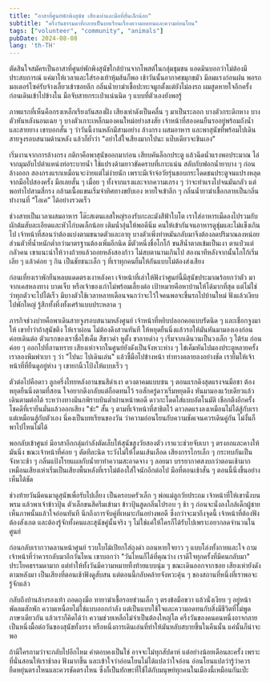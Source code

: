 ```yaml
---
title: "อาสาที่ศูนย์พักพิงสุนัข เสียงเห่าและมือที่สั่นเล็กน้อย"
subtitle: "ครึ่งวันธรรมดาที่กลายเป็นบทเรียนเรื่องความอดทนและความอ่อนโยน"
tags: ["volunteer", "community", "animals"]
pubDate: 2024-08-08
lang: 'th-TH'
---
```


ตัดสินใจสมัครเป็นอาสาที่ศูนย์พักพิงสุนัขใกล้บ้านจากโพสต์ในกลุ่มชุมชน แอดมินบอกว่าไม่ต้องมีประสบการณ์ แค่มาให้เวลาและใส่รองเท้าหุ้มส้นก็พอ เช้าวันนั้นอากาศขมุกขมัว มีลมแรงก่อนฝน พอรถมอเตอร์ไซค์รับจ้างเลี้ยวเข้าซอยลึก กลิ่นน้ำยาฆ่าเชื้อปะทะจมูกตั้งแต่ยังไม่ลงรถ ผมสูดหายใจอีกครั้งก่อนเดินเข้าไปข้างใน มือจับสายกระเป๋าแน่นนิด ๆ แบบที่ตัวเองยังพอรู้

ภาพแรกที่เห็นคือกรงเหล็กเรียงกันสองฝั่ง เสียงเห่าดังเป็นคลื่น ๆ มาเป็นระลอก บางตัวกระดิกหาง บางตัวหันหลังนอนเฉย ๆ บางตัวเกาะเหล็กมองคนใหม่อย่างสงสัย เจ้าหน้าที่สองคนยืนรออยู่พร้อมถังน้ำและสายยาง เขาบอกสั้น ๆ ว่าวันนี้งานหลักมีสามอย่าง ล้างกรง ผสมอาหาร และพาสุนัขที่พร้อมไปเดินสายจูงรอบสนามด้านหลัง แล้วก็ย้ำว่า "อย่าใส่ใจเสียงมากไปนะ แป๊บเดียวจะชินเอง"

เริ่มงานจากการล้างกรง กติกาคือพาสุนัขออกมาก่อน เสียบคันล็อกประตู แล้วฉีดน้ำแรงพอประมาณ ไล่จากมุมอับไปตำแหน่งท่อระบายน้ำ ใช้แปรงด้ามยาวขัดคราบที่เกาะแน่น สลับกับฟอกน้ำยาบาง ๆ ก่อนล้างออก สองกรงแรกเหมือนจะง่ายแต่ไม่ง่ายนัก เพราะมีเจ้าจ๋อวัยรุ่นชอบกระโดดชนประตูจนแปรงหลุดจากมือไปสองครั้ง มือเลยสั่น ๆ เมื่อย ๆ ทั้งจากแรงและจากความเกรง ๆ ว่าจะทำแรงไปจนมันกลัว แต่พอทำไปสามสี่กรง กล้ามเนื้อแขนเริ่มจำทิศทางขยับเอง หายใจเข้าลึก ๆ กลิ่นน้ำยาฆ่าเชื้อกลายเป็นกลิ่นทำงานที่ “โอเค” ได้อย่างรวดเร็ว

ช่วงสายเป็นเวลาผสมอาหาร โต๊ะสเตนเลสใหญ่รองรับกะละมังสีฟ้าใบโต เราใส่อาหารเม็ดลงไปรวมกับผักต้มสับละเอียดและหัวไก่บดเล็กน้อย เติมน้ำอุ่นให้พอดีนิ่ม คนให้เข้ากันจนอาหารดูชุ่มและไม่แข็งเกินไป เจ้าหน้าที่สอนว่าต้องแบ่งตามขนาดตัวและอายุ บางตัวเพิ่งทำหมันกลับมาจึงต้องลดปริมาณลงหน่อย ส่วนตัวที่น้ำหนักต่ำกว่ามาตรฐานต้องเพิ่มอีกนิด มีตัวหนึ่งชื่อโกโก้ ขนสีน้ำตาลเข้มเป็นเงา ตาแป๋วแต่กลัวคน เขาแนะนำให้วางถ้วยแล้วถอยหลังสองก้าว ไม่สบตานานเกินไป สองนาทีหลังจากนั้นโกโก้เริ่มเลีย ๆ แล้วค่อย ๆ กิน เป็นชัยชนะเล็ก ๆ ที่เราทุกคนยิ้มให้กันแบบไม่ต้องส่งเสียง

ก่อนเที่ยงเราพักยืนหลบแดดตรงเงาหลังคา เจ้าหน้าที่เล่าให้ฟังว่าศูนย์นี้มีสุนัขประมาณร้อยกว่าตัว มาจากเคสหลงทาง บาดเจ็บ หรือเจ้าของเก่าไม่พร้อมเลี้ยงต่อ เป้าหมายคือหาบ้านให้ได้มากที่สุด แต่ไม่ใช่ว่าทุกตัวจะไปได้เร็ว มีบางตัวใช้เวลาหลายเดือนจนกว่าจะไว้ใจคนพอจะขึ้นรถไปบ้านใหม่ ฟังแล้วเงียบไปพักใหญ่ รู้สึกทั้งทึ่งทั้งเศร้าแบบประหลาด ๆ

ภารกิจช่วงบ่ายคือพาเดินสายจูงรอบสนามหลังศูนย์ เจ้าหน้าที่หยิบปลอกคอแบบรัดนิด ๆ และเชือกจูงมาให้ เขาย้ำว่าถ้าสุนัขตึง ให้เราผ่อน ไม่ต้องดึงสวนทันที ให้หยุดยืนนิ่งแล้วรอให้มันหันมามองเองก่อนค่อยเดินต่อ ตัวแรกของเราชื่อไข่เค็ม สีขาวดำ หูตั้ง ขาลายด่าง ๆ เริ่มจากเดินวนเป็นวงเล็ก ๆ ใต้ร่ม ก่อนค่อย ๆ ออกไปที่ลานทราย เสียงเห่าจากในศูนย์ยังดังเป็นจังหวะห่าง ๆ ไข่เค็มหันไปมองประตูหลายครั้ง เราลองพึมพำเบา ๆ ว่า "ไปนะ ไปเดินเล่น" แล้วชี้มือไปข้างหน้า ท่าทางคลายลงอย่างชัด เรายิ้มให้เจ้าหน้าที่ที่ยืนดูอยู่ห่าง ๆ เขายกนิ้วโป้งให้แบบเร็ว ๆ

ตัวต่อไปคือดาว ลูกครึ่งไทยหลังอานขนสีดำเงา ดวงตาคมแบบซน ๆ ตอนแรกดึงสุดแรงจนมือชา ต้องหยุดยืนนิ่งตามที่สอน ใจอยากดึงกลับแต่ก็อดทนไว้ รอสักครู่ดาวเริ่มหยุดดึง หันมามองแว้บเดียวแล้วเดินตามต่อได้ ระหว่างทางมีนกพิราบบินต่ำผ่านหน้าพอดี ดาวกะโดดใส่แบบอัตโนมัติ เชือกตึงอีกครั้ง โชคดีที่เรายืนมั่นแล้วออกเสียง "ช่ะ" สั้น ๆ ตามที่เจ้าหน้าที่สาธิตไว้ ดาวลดแรงลงเหมือนไม่ได้สู้กับเรา แต่เหมือนสู้กับตัวเอง นี่คงเป็นบทเรียนของวัน ว่าความอ่อนโยนกับความชัดเจนควรเดินคู่กัน ไม่งั้นก็พาไปไหนไม่ได้

พอกลับเข้าศูนย์ มีอาสาอีกกลุ่มกำลังตัดเล็บให้สุนัขสูงวัยสองตัว เราแวะช่วยจับเบา ๆ ตรงอกและคางให้มันนิ่ง ขณะเจ้าหน้าที่ค่อย ๆ ตัดทีละนิด ระวังไม่ให้โดนเส้นเลือด เสียงกรรไกรเล็ก ๆ กระทบกันเป็นจังหวะช้า ๆ กลิ่นแป้งโรยแผลกับน้ำยาทำความสะอาดจาง ๆ ลอยมา บรรยากาศสงบกว่าตอนเช้ามาก เหมือนเสียงเห่าเริ่มเป็นเสียงพื้นหลังที่เราไม่ต้องใส่ใจนักอีกต่อไป มือที่ตอนเช้าสั่น ๆ ตอนนี้นิ่งขึ้นอย่างเห็นได้ชัด

ช่วงท้ายวันมีคนมาดูสุนัขเพื่อรับไปเลี้ยง เป็นครอบครัวเล็ก ๆ พ่อแม่ลูกวัยประถม เจ้าหน้าที่ให้เขานั่งบนพรม แล้วพาเจ้าข้าวปุ้น ตัวเล็กขนสีครีมเข้ามา ข้าวปุ้นสูดกลิ่นไปรอบ ๆ ช้า ๆ ก่อนจะนั่งลงใกล้เด็กผู้ชาย เห็นภาพนั้นแล้วใจอ่อนทันที นึกถึงการจับคู่ที่เหมาะกันอย่างพอดี ซึ่งกว่าจะมาถึงจุดนี้ เจ้าหน้าที่ต้องฟัง ต้องสังเกต และต้องรู้จักทั้งคนและสุนัขคู่นั้นจริง ๆ ไม่ใช่แค่ให้ใครก็ได้รับไปเพราะอยากลดจำนวนในศูนย์

ก่อนกลับเรากวาดลานหน้าศูนย์ รวบใบไม้เปียกใส่ถุงดำ ถอนหายใจยาว ๆ แบบโล่งทั้งกายและใจ ถามเจ้าหน้าที่ว่าควรกลับมาอีกวันไหน เขาบอกว่า "วันไหนก็ได้ที่คุณว่าง เราดีใจทุกครั้งที่มีคนกลับมา" ประโยคธรรมดามาก แต่ทำให้ทั้งวันมีความหมายทิ้งท้ายแบบนุ่ม ๆ ขณะเดินออกจากซอย เสียงเห่ายังดังตามหลังมา เป็นเสียงที่ตอนเช้าฟังดูสับสน แต่ตอนนี้กลับคล้ายจังหวะคุ้น ๆ ของสถานที่หนึ่งที่เราพอจะรู้จักแล้ว

กลับถึงบ้านล้างรองเท้า ถอดถุงมือ ทายาฆ่าเชื้อรอยข่วนเล็ก ๆ ตรงข้อมือขวา แล้วนั่งเงียบ ๆ อยู่หน้าพัดลมสักพัก ความเหนื่อยไม่ใช่แบบออกกำลัง แต่เป็นแบบใช้ใจและความอดทนกับสิ่งมีชีวิตที่ไม่พูดภาษาเดียวกัน แล้วเราก็คิดได้ว่า ความช่วยเหลือไม่จำเป็นต้องใหญ่โต ครึ่งวันของคนคนหนึ่งอาจกลายเป็นหนึ่งมื้อต่อวันของสุนัขทั้งกรง หรือหนึ่งการเดินเล่นที่ทำให้มันหลับสบายขึ้นในคืนนั้น แค่นั้นก็น่าจะพอ

ถ้ามีใครถามว่าจะกลับไปอีกไหม คำตอบคงเป็นใช่ อาจจะไม่ทุกสัปดาห์ แต่อย่างน้อยเดือนละครั้ง เพราะที่นั่นสอนให้เราช้าลง ฟังมากขึ้น และเข้าใจว่าอ่อนโยนไม่ได้แปลว่าใจอ่อน อ่อนโยนแปลว่ารู้ว่าควรยืดหยุ่นตรงไหนและควรชัดตรงไหน ซึ่งก็เป็นทักษะที่ใช้ได้กับมนุษย์ทุกคนในเมืองนี้เหมือนกันเป๊ะ


